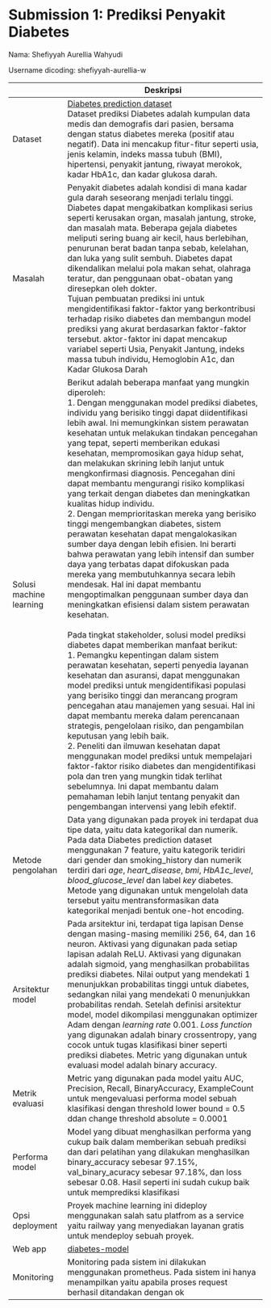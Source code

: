 # Submission 1: Prediksi Penyakit Diabetes
Nama: Shefiyyah Aurellia Wahyudi

Username dicoding: shefiyyah-aurellia-w

| | Deskripsi |
| ----------- | ----------- |
| Dataset | [Diabetes prediction dataset](https://www.kaggle.com/datasets/iammustafatz/diabetes-prediction-dataset)<br> Dataset prediksi Diabetes adalah kumpulan data medis dan demografis dari pasien, bersama dengan status diabetes mereka (positif atau negatif). Data ini mencakup fitur-fitur seperti usia, jenis kelamin, indeks massa tubuh (BMI), hipertensi, penyakit jantung, riwayat merokok, kadar HbA1c, dan kadar glukosa darah. |
| Masalah | Penyakit diabetes adalah kondisi di mana kadar gula darah seseorang menjadi terlalu tinggi. Diabetes dapat mengakibatkan komplikasi serius seperti kerusakan organ, masalah jantung, stroke, dan masalah mata. Beberapa gejala diabetes meliputi sering buang air kecil, haus berlebihan, penurunan berat badan tanpa sebab, kelelahan, dan luka yang sulit sembuh. Diabetes dapat dikendalikan melalui pola makan sehat, olahraga teratur, dan penggunaan obat-obatan yang diresepkan oleh dokter.<br>  Tujuan pembuatan prediksi ini untuk mengidentifikasi faktor-faktor yang berkontribusi terhadap risiko diabetes dan membangun model prediksi yang akurat berdasarkan faktor-faktor tersebut. aktor-faktor ini dapat mencakup variabel seperti Usia, Penyakit Jantung, indeks massa tubuh individu, Hemoglobin A1c, dan Kadar Glukosa Darah |
| Solusi machine learning | Berikut adalah beberapa manfaat yang mungkin diperoleh:<br> 1. Dengan menggunakan model prediksi diabetes, individu yang berisiko tinggi dapat diidentifikasi lebih awal. Ini memungkinkan sistem perawatan kesehatan untuk melakukan tindakan pencegahan yang tepat, seperti memberikan edukasi kesehatan, mempromosikan gaya hidup sehat, dan melakukan skrining lebih lanjut untuk mengkonfirmasi diagnosis. Pencegahan dini dapat membantu mengurangi risiko komplikasi yang terkait dengan diabetes dan meningkatkan kualitas hidup individu.<br> 2. Dengan memprioritaskan mereka yang berisiko tinggi mengembangkan diabetes, sistem perawatan kesehatan dapat mengalokasikan sumber daya dengan lebih efisien. Ini berarti bahwa perawatan yang lebih intensif dan sumber daya yang terbatas dapat difokuskan pada mereka yang membutuhkannya secara lebih mendesak. Hal ini dapat membantu mengoptimalkan penggunaan sumber daya dan meningkatkan efisiensi dalam sistem perawatan kesehatan.<br><br> Pada tingkat stakeholder, solusi model prediksi diabetes dapat memberikan manfaat berikut:<br> 1. Pemangku kepentingan dalam sistem perawatan kesehatan, seperti penyedia layanan kesehatan dan asuransi, dapat menggunakan model prediksi untuk mengidentifikasi populasi yang berisiko tinggi dan merancang program pencegahan atau manajemen yang sesuai. Hal ini dapat membantu mereka dalam perencanaan strategis, pengelolaan risiko, dan pengambilan keputusan yang lebih baik.<br> 2. Peneliti dan ilmuwan kesehatan dapat menggunakan model prediksi untuk mempelajari faktor-faktor risiko diabetes dan mengidentifikasi pola dan tren yang mungkin tidak terlihat sebelumnya. Ini dapat membantu dalam pemahaman lebih lanjut tentang penyakit dan pengembangan intervensi yang lebih efektif.  |
| Metode pengolahan | Data yang digunakan pada proyek ini terdapat dua tipe data, yaitu data kategorikal dan numerik. Pada data Diabetes prediction dataset menggunakan 7 feature, yaitu kategorik teridiri dari gender dan smoking_history dan numerik terdiri dari *age*, *heart_disease*, *bmi*, *HbA1c_level*, *blood_glucose_level* dan label *key* diabetes. Metode yang digunakan untuk mengelolah data tersebut yaitu mentransformasikan data kategorikal menjadi bentuk one-hot encoding.  |
| Arsitektur model |  Pada arsitektur ini, terdapat tiga lapisan Dense dengan masing-masing memiliki 256, 64, dan 16 neuron. Aktivasi yang digunakan pada setiap lapisan adalah ReLU. Aktivasi yang digunakan adalah sigmoid, yang menghasilkan probabilitas prediksi diabetes. Nilai output yang mendekati 1 menunjukkan probabilitas tinggi untuk diabetes, sedangkan nilai yang mendekati 0 menunjukkan probabilitas rendah. Setelah definisi arsitektur model, model dikompilasi menggunakan optimizer Adam dengan *learning rate* 0.001. *Loss function* yang digunakan adalah binary crossentropy, yang cocok untuk tugas klasifikasi biner seperti prediksi diabetes. Metric yang digunakan untuk evaluasi model adalah binary accuracy. |
| Metrik evaluasi | Metric yang digunakan pada model yaitu AUC, Precision, Recall, BinaryAccuracy, ExampleCount untuk mengevaluasi performa model sebuah klasifikasi dengan threshold lower bound = 0.5 ddan change threshold absolute = 0.0001|
| Performa model |Model yang dibuat menghasilkan performa yang cukup baik dalam memberikan sebuah prediksi dan dari pelatihan yang dilakukan menghasilkan binary_accuracy sebesar 97.15%, val_binary_acuracy sebesar 97.18%, dan loss sebesar 0.08. Hasil seperti ini sudah cukup baik untuk memprediksi klasifikasi |
| Opsi deployment | Proyek machine learning ini dideploy menggunakan salah satu platfrom as a service yaitu railway  yang menyediakan layanan gratis untuk mendeploy sebuah proyek.|
| Web app |  [diabetes-model](https://diabetes-prediction-production.up.railway.app/v1/models/diabetes-model/metadata)|
| Monitoring | Monitoring pada sistem ini dilakukan menggunakan prometheus. Pada sistem ini hanya  menampilkan yaitu apabila proses request berhasil ditandakan dengan ok |

